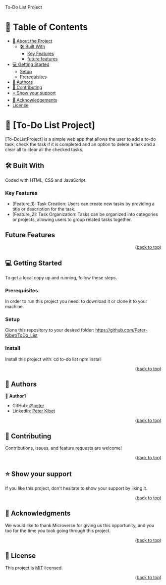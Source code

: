 <a name="readme-top">To-Do List Project</a>

<!-- TABLE OF CONTENTS -->

# 📗 Table of Contents

- [📖 About the Project](#about-project)
  - [🛠 Built With](#built-with)
    - [Key Features](#key-features)
    - [future features](#future-features)
- [💻 Getting Started](#getting-started)
  - [Setup](#setup)
  - [Prerequisites](#prerequisites)
- [👥 Authors](#authors)
- [🤝 Contributing](#contributing)
- [⭐️ Show your support](#support)
- [🙏 Acknowledgements](#acknowledgements)
- [License](#License)

<!-- PROJECT DESCRIPTION -->

# 📖 [To-Do List Project] <a name="about-project"></a>

[To-DoListProject] is a simple web app that allows the user to add a to-do task, check the task if it is completed and an option to delete a task and a clear all to clear all the checked tasks.

## 🛠 Built With <a name="built-with"></a>

Coded with HTML, CSS and JavaScript.

<!-- Features -->

### Key Features <a name="key-features"></a>

- [Feature_1]: Task Creation: Users can create new tasks by providing a title or description for the task.
- [Feature_2]: Task Organization: Tasks can be organized into categories or projects, allowing users to group related tasks together.

## Future Features <a name="future-features"></a>

<p align="right">(<a href="#readme-top">back to top</a>)</p>

<!-- GETTING STARTED -->

## 💻 Getting Started <a name="getting-started"></a>

To get a local copy up and running, follow these steps.

### Prerequisites

In order to run this project you need: to download it or clone it to your machine.

### Setup

Clone this repository to your desired folder: https://github.com/Peter-Kibet/ToDo_List

### Install

Install this project with: cd to-do list npm install

<p align="right">(<a href="#readme-top">back to top</a>)</p>

<!-- AUTHORS -->

## 👥 Authors <a name="authors"></a>

👤 **Author1**

- GitHub: [@peter](https://github.com/Peter-Kibet)
- LinkedIn: [Peter Kibet](https://www.linkedin.com/in/peter-jk-077148195/)

<p align="right">(<a href="#readme-top">back to top</a>)</p>
<!-- CONTRIBUTING -->

## 🤝 Contributing <a name="contributing"></a>

Contributions, issues, and feature requests are welcome!

<p align="right">(<a href="#readme-top">back to top</a>)</p>

<!-- SUPPORT -->

## ⭐️ Show your support <a name="support"></a>

If you like this project, don't hesitate to show your support by liking it.

<p align="right">(<a href="#readme-top">back to top</a>)</p>

<!-- ACKNOWLEDGEMENTS -->

## 🙏 Acknowledgments <a name="acknowledgements"></a>

We would like to thank Microverse for giving us this opportunity, and you too for the time you took going through this project.

<p align="right">(<a href="#readme-top">back to top</a>)</p>

<!-- LICENSE -->

## 📝 License <a name="license"></a>

This project is [MIT](./MIT.md) licensed.

<p align="right">(<a href="#readme-top">back to top</a>)</p>
